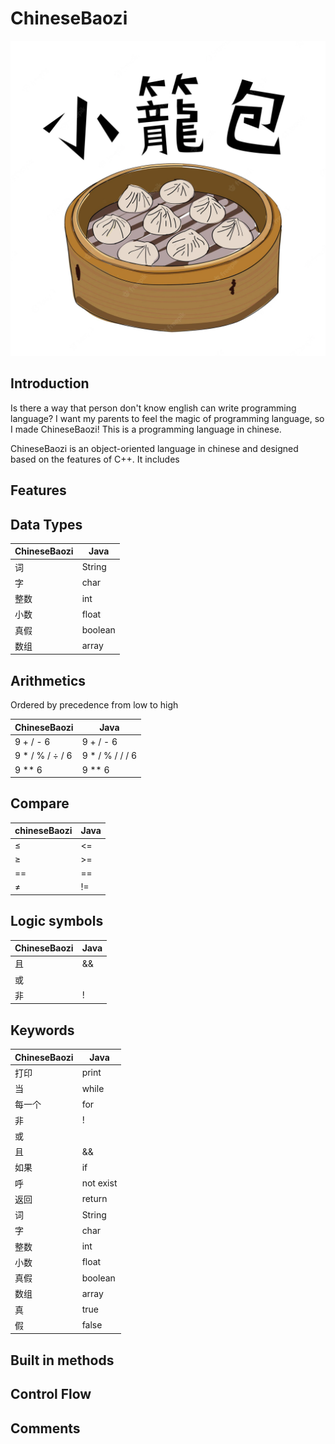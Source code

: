 # ChineseBaozi

<img src="./docs/logo.webp" alt="logo" />

## Introduction

Is there a way that person don't know english can write programming language? I want my parents to feel the magic of programming language, so I made ChineseBaozi! This is a programming language in chinese.

ChineseBaozi is an object-oriented language in chinese and designed based on the features of C++. It includes

## Features

## Data Types

| ChineseBaozi | Java    |
| ------------ | ------- |
| 词           | String  |
| 字           | char    |
| 整数         | int     |
| 小数         | float   |
| 真假         | boolean |
| 数组         | array   |

## Arithmetics

Ordered by precedence from low to high

| ChineseBaozi     | Java             |
| ---------------- | ---------------- |
| 9 + / - 6        | 9 + / - 6        |
| 9 \* / % / ÷ / 6 | 9 \* / % / / / 6 |
| 9 \*\* 6         | 9 \*\* 6         |

## Compare

| chineseBaozi | Java |
| ------------ | ---- |
| ≤            | <=   |
| ≥            | >=   |
| ==           | ==   |
| ≠            | !=   |

## Logic symbols

| ChineseBaozi | Java |
| ------------ | ---- |
| 且           | &&   |
| 或           |      |
| 非           | !    |

## Keywords

| ChineseBaozi | Java      |
| ------------ | --------- |
| 打印         | print     |
| 当           | while     |
| 每一个       | for       |
| 非           | !         |
| 或           |           |
| 且           | &&        |
| 如果         | if        |
| 呼           | not exist |
| 返回         | return    |
| 词           | String    |
| 字           | char      |
| 整数         | int       |
| 小数         | float     |
| 真假         | boolean   |
| 数组         | array     |
| 真           | true      |
| 假           | false     |

## Built in methods

## Control Flow

## Comments
